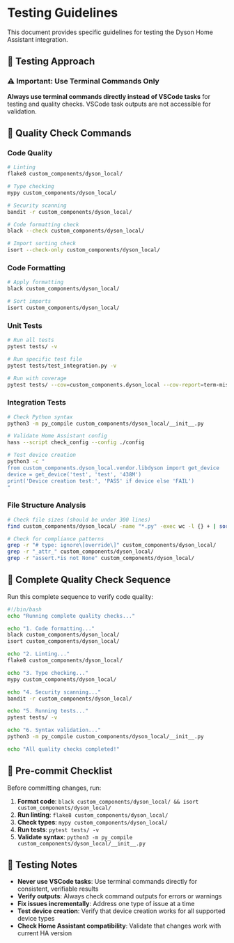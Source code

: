 # Testing Guidelines

This document provides specific guidelines for testing the Dyson Home Assistant integration.

## 🧪 Testing Approach

### ⚠️ Important: Use Terminal Commands Only

**Always use terminal commands directly instead of VSCode tasks** for testing and quality checks. VSCode task outputs are not accessible for validation.

## 🔧 Quality Check Commands

### Code Quality

```bash
# Linting
flake8 custom_components/dyson_local/

# Type checking
mypy custom_components/dyson_local/

# Security scanning
bandit -r custom_components/dyson_local/

# Code formatting check
black --check custom_components/dyson_local/

# Import sorting check
isort --check-only custom_components/dyson_local/
```

### Code Formatting

```bash
# Apply formatting
black custom_components/dyson_local/

# Sort imports
isort custom_components/dyson_local/
```

### Unit Tests

```bash
# Run all tests
pytest tests/ -v

# Run specific test file
pytest tests/test_integration.py -v

# Run with coverage
pytest tests/ --cov=custom_components.dyson_local --cov-report=term-missing
```

### Integration Tests

```bash
# Check Python syntax
python3 -m py_compile custom_components/dyson_local/__init__.py

# Validate Home Assistant config
hass --script check_config --config ./config

# Test device creation
python3 -c "
from custom_components.dyson_local.vendor.libdyson import get_device
device = get_device('test', 'test', '438M')
print('Device creation test:', 'PASS' if device else 'FAIL')
"
```

### File Structure Analysis

```bash
# Check file sizes (should be under 300 lines)
find custom_components/dyson_local/ -name "*.py" -exec wc -l {} + | sort -n

# Check for compliance patterns
grep -r "# type: ignore\[override\]" custom_components/dyson_local/
grep -r "_attr_" custom_components/dyson_local/
grep -r "assert.*is not None" custom_components/dyson_local/
```

## 🎯 Complete Quality Check Sequence

Run this complete sequence to verify code quality:

```bash
#!/bin/bash
echo "Running complete quality checks..."

echo "1. Code formatting..."
black custom_components/dyson_local/
isort custom_components/dyson_local/

echo "2. Linting..."
flake8 custom_components/dyson_local/

echo "3. Type checking..."
mypy custom_components/dyson_local/

echo "4. Security scanning..."
bandit -r custom_components/dyson_local/

echo "5. Running tests..."
pytest tests/ -v

echo "6. Syntax validation..."
python3 -m py_compile custom_components/dyson_local/__init__.py

echo "All quality checks completed!"
```

## 🚨 Pre-commit Checklist

Before committing changes, run:

1. **Format code**: `black custom_components/dyson_local/ && isort custom_components/dyson_local/`
2. **Run linting**: `flake8 custom_components/dyson_local/`
3. **Check types**: `mypy custom_components/dyson_local/`
4. **Run tests**: `pytest tests/ -v`
5. **Validate syntax**: `python3 -m py_compile custom_components/dyson_local/__init__.py`

## 📝 Testing Notes

- **Never use VSCode tasks**: Use terminal commands directly for consistent, verifiable results
- **Verify outputs**: Always check command outputs for errors or warnings
- **Fix issues incrementally**: Address one type of issue at a time
- **Test device creation**: Verify that device creation works for all supported device types
- **Check Home Assistant compatibility**: Validate that changes work with current HA version
